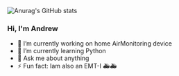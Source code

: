 ![Anurag's GitHub stats](https://github-readme-stats.vercel.app/api?username=Andrew-tesler&show_icons=true&theme=tokyonight)
### Hi, I'm Andrew 


- 🔭 I’m currently working on home AirMonitoring device
- 🌱 I’m currently learning Python
- 💬 Ask me about anything
- ⚡ Fun fact: Iam also an EMT-I 🚑🚑
<!--
[![Top Langs](https://github-readme-stats.vercel.app/api/top-langs/?username=Andrew-tesler&theme=tokyonight)](https://github.com/anuraghazra/github-readme-stats)

-->
<!--
**Andrew-tesler/Andrew-tesler** is a ✨ _special_ ✨ repository because its `README.md` (this file) appears on your GitHub profile.

Here are some ideas to get you started:

- 🔭 I’m currently working on ...
- 🌱 I’m currently learning ...
- 👯 I’m looking to collaborate on ...
- 🤔 I’m looking for help with ...
- 💬 Ask me about ...
- 📫 How to reach me: ...
- 😄 Pronouns: ...
- ⚡ Fun fact: ...
-->
